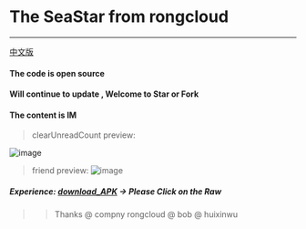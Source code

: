 # The SeaStar from rongcloud
---
[中文版](https://github.com/13120241790/SeaStar/blob/master/README.zh.md)
#### The code is open source
#### Will continue to update , Welcome to Star or Fork
#### The content is IM


> clearUnreadCount preview:

![image](https://github.com/13120241790/SeaStar/blob/master/unread.gif)

> friend preview:
![image](https://github.com/13120241790/SeaStar/blob/master/friend.gif)



##### Experience: [download_APK](https://github.com/13120241790/Seal/blob/master/SeaStar.apk "悬停显示")  -> Please Click on the Raw



>> Thanks @ compny rongcloud @ bob  @ huixinwu 
